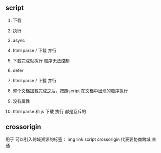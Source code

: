 ## script
1. 下载
2. 执行

1. async
  1. html parse / 下载 并行
  2. 下载完成就执行 顺序无法控制
2. defer
  1. html parse / 下载 并行
  2. 整个文档加载完成之后，按照script 在文档中出现的顺序执行
3. 没有属性
  1. html parse 和 js 下载 执行 都是互斥的

## crossorigin
  用于 可以引入跨域资源的标签： img link script
  crossorigin 代表要协商跨域
  普通<script>标签是可以加载跨域脚本的，
  但如果给跨域<script>标签添加了crossorigin属性，
（且服务器端没有设置Access-Control-Allow-Origin 响应头）
1. anonymous
  如果使用了这个值，会在请求头加一个origin属性
  如果未设置 cros，跨域js发生了错误，将会向window.onerror 提供很少的信息，通过crossorigin 属性得到详细的信息